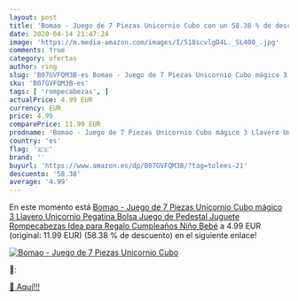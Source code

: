 ```yaml
---
layout: post
title: 'Bomao - Juego de 7 Piezas Unicornio Cubo con un 58.38 % de descuento'
date: 2020-04-14 21:47:24
image: 'https://m.media-amazon.com/images/I/518scvlgD4L._SL400_.jpg'
comments: true
category: ofertas
author: ring
slug: 'B07GVFQM3B-es Bomao - Juego de 7 Piezas Unicornio Cubo mágico 3 Llavero...'
sku: 'B07GVFQM3B-es'
tags: [ 'rompecabezas', ]
actualPrice: 4.99 EUR
currency: EUR
price: 4.99
comparePrice: 11.99 EUR
prodname: 'Bomao - Juego de 7 Piezas Unicornio Cubo mágico 3 Llavero Unicornio Pegatina Bolsa Juego de Pedestal Juguete Rompecabezas Idea para Regalo Cumpleaños Niño Bebé'
country: 'es'
flag: '🇪🇸'
brand: ''
buyurl: 'https://www.amazon.es/dp/B07GVFQM3B/?tag=tolees-21'
descuento: '58.38'
average: '4.99'
---
```


En este momento está [Bomao - Juego de 7 Piezas Unicornio Cubo mágico 3 Llavero Unicornio Pegatina Bolsa Juego de Pedestal Juguete Rompecabezas Idea para Regalo Cumpleaños Niño Bebé](https://www.amazon.es/dp/B07GVFQM3B/?tag=tolees-21) a 4.99 EUR (original: 11.99 EUR) (58.38 %  de descuento) en el siguiente enlace!

[![Bomao - Juego de 7 Piezas Unicornio Cubo](https://m.media-amazon.com/images/I/518scvlgD4L._SL400_.jpg)](https://www.amazon.es/dp/B07GVFQM3B/?tag=tolees-21)

🔎:


[🛒 Aquí!!!](https://www.amazon.es/dp/B07GVFQM3B/?tag=tolees-21)
